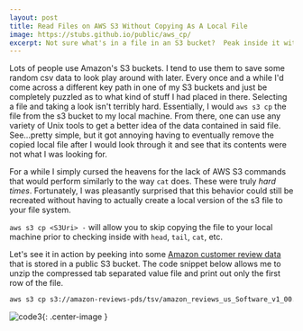 ```yaml
---
layout: post
title: Read Files on AWS S3 Without Copying As A Local File
image: https://stubs.github.io/public/aws_cp/
excerpt: Not sure what's in a file in an S3 bucket?  Peak inside it without having to copy it on to your machine.
---
```


Lots of people use Amazon's S3 buckets. I tend to use them to save some random csv
data to look play around with later.  Every once and a while I'd come across a different key path in one of my S3 buckets
and just be completely puzzled as to what kind of stuff I had placed in there.  Selecting a file and taking
a look isn't terribly hard.  Essentially, I would `aws s3 cp` the file from the s3 bucket to my local machine.
From there, one can use any variety of Unix tools to get a better idea of the data contained in said file.
See...pretty simple, but it got annoying having to eventually remove the copied local file after I would
look through it and see that its contents were not what I was looking for.

For a while I simply cursed the heavens for the lack of AWS S3 commands that would perform similarly to the way
`cat` does.  These were truly *hard times*. Fortunately, I was pleasantly surprised that this behavior could still
be recreated without having to actually create a local version of the s3 file to your file system.

`aws s3 cp <S3Uri> -` will allow you to skip copying the file to your local machine prior to checking inside with
`head`, `tail`, `cat`, etc.

Let's see it in action by peeking into some [Amazon customer review data](https://registry.opendata.aws/amazon-reviews/)
that is stored in a public S3 bucket. The code snippet below allows me to unzip the compressed tab separated value file
and print out only the first row of the file.

```bash
aws s3 cp s3://amazon-reviews-pds/tsv/amazon_reviews_us_Software_v1_00.tsv.gz - | gunzip -c | head -n1
```

![code3]({{site.url}}/public/aws_cp/aws_cp_1.png){: .center-image }
